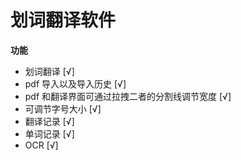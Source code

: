 <!--
 * @Author: your name
 * @Date: 2021-04-07 14:19:52
 * @LastEditTime: 2021-04-07 14:24:47
 * @LastEditors: Please set LastEditors
 * @Description: In User Settings Edit
 * @FilePath: /undefined/Users/home/PycharmProjects/pythonProject1/my_translation/readme.md
-->
# 划词翻译软件

**功能**

- 划词翻译 [√]
- pdf 导入以及导入历史 [√]
- pdf 和翻译界面可通过拉拽二者的分割线调节宽度 [√]
- 可调节字号大小 [√]
- 翻译记录 [√]
- 单词记录 [√]
- OCR [√]
